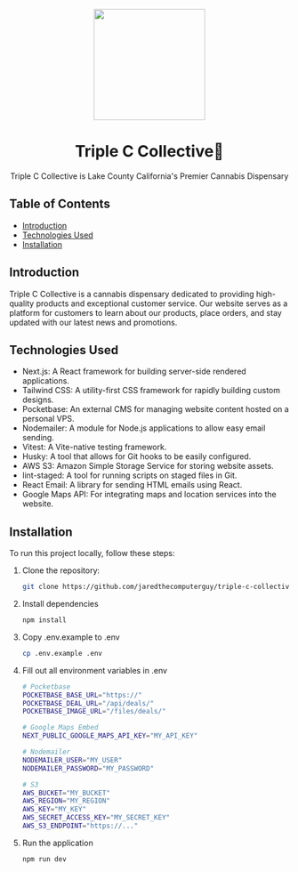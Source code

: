 <p align="center">
  <img src="https://triple-c-collective.vercel.app/_next/image?url=%2F_next%2Fstatic%2Fmedia%2Flogo.80aa9f42.png&w=3840&q=75" width="200px" />
</p>

<h1 align="center">Triple C Collective🌿</h1>

<p align="center">Triple C Collective is Lake County California's Premier Cannabis Dispensary</p>

## Table of Contents

- [Introduction](#introduction)
- [Technologies Used](#technologies-used)
- [Installation](#installation)

## Introduction

Triple C Collective is a cannabis dispensary dedicated to providing high-quality products and exceptional customer service. Our website serves as a platform for customers to learn about our products, place orders, and stay updated with our latest news and promotions.

## Technologies Used

- Next.js: A React framework for building server-side rendered applications.
- Tailwind CSS: A utility-first CSS framework for rapidly building custom designs.
- Pocketbase: An external CMS for managing website content hosted on a personal VPS.
- Nodemailer: A module for Node.js applications to allow easy email sending.
- Vitest: A Vite-native testing framework.
- Husky: A tool that allows for Git hooks to be easily configured.
- AWS S3: Amazon Simple Storage Service for storing website assets.
- lint-staged: A tool for running scripts on staged files in Git.
- React Email: A library for sending HTML emails using React.
- Google Maps API: For integrating maps and location services into the website.

## Installation

To run this project locally, follow these steps:

1. Clone the repository:

   ```bash
   git clone https://github.com/jaredthecomputerguy/triple-c-collective.git
   ```

2. Install dependencies

   ```bash
   npm install
   ```

3. Copy .env.example to .env

   ```bash
   cp .env.example .env
   ```

4. Fill out all environment variables in .env

   ```bash
   # Pocketbase 
   POCKETBASE_BASE_URL="https://"
   POCKETBASE_DEAL_URL="/api/deals/"
   POCKETBASE_IMAGE_URL="/files/deals/"

   # Google Maps Embed
   NEXT_PUBLIC_GOOGLE_MAPS_API_KEY="MY_API_KEY"

   # Nodemailer
   NODEMAILER_USER="MY_USER"
   NODEMAILER_PASSWORD="MY_PASSWORD"

   # S3
   AWS_BUCKET="MY_BUCKET"
   AWS_REGION="MY_REGION"
   AWS_KEY="MY_KEY"
   AWS_SECRET_ACCESS_KEY="MY_SECRET_KEY"
   AWS_S3_ENDPOINT="https://..."
   ```

5. Run the application

   ```bash
   npm run dev
   ```
